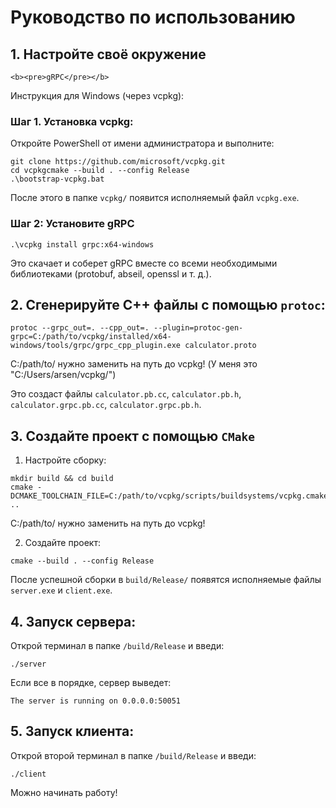 # Руководство по использованию 
## 1. Настройте своё окружение
```
<b><pre>gRPC</pre></b>
```
Инструкция для Windows (через vcpkg):
### Шаг 1. Установка vcpkg:
Откройте PowerShell от имени администратора и выполните:
```
git clone https://github.com/microsoft/vcpkg.git
cd vcpkgcmake --build . --config Release
.\bootstrap-vcpkg.bat
```
После этого в папке ```vcpkg/``` появится исполняемый файл ```vcpkg.exe```.
### Шаг 2: Установите gRPC
```
.\vcpkg install grpc:x64-windows
```
Это скачает и соберет gRPC вместе со всеми необходимыми библиотеками (protobuf, abseil, openssl и т. д.).
## 2. Сгенерируйте C++ файлы с помощью ```protoc```:
```
protoc --grpc_out=. --cpp_out=. --plugin=protoc-gen-grpc=C:/path/to/vcpkg/installed/x64-windows/tools/grpc/grpc_cpp_plugin.exe calculator.proto
```
C:/path/to/ нужно заменить на путь до vcpkg! (У меня это "C:/Users/arsen/vcpkg/")

Это создаст файлы ```calculator.pb.cc```, ```calculator.pb.h```, ```calculator.grpc.pb.cc```, ```calculator.grpc.pb.h```.
## 3. Создайте проект с помощью ```CMake```
1. Настройте сборку:
```
mkdir build && cd build
cmake -DCMAKE_TOOLCHAIN_FILE=C:/path/to/vcpkg/scripts/buildsystems/vcpkg.cmake ..
```
C:/path/to/ нужно заменить на путь до vcpkg!

2. Создайте проект:
```
cmake --build . --config Release
```
После успешной сборки в ```build/Release/``` появятся исполняемые файлы ```server.exe``` и ```client.exe```.
## 4. Запуск сервера:
Открой терминал в папке ```/build/Release``` и введи:
```
./server
```
Если все в порядке, сервер выведет:
```
The server is running on 0.0.0.0:50051
```
## 5. Запуск клиента:
Открой второй терминал в папке ```/build/Release``` и введи:
```
./client
```
Можно начинать работу!
